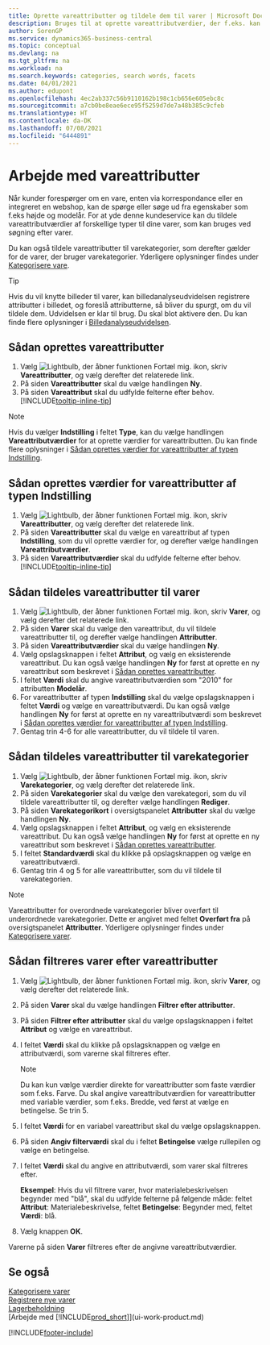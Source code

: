 ```yaml
---
title: Oprette vareattributter og tildele dem til varer | Microsoft Docs
description: Bruges til at oprette vareattributværdier, der f.eks. kan bruges som søgeord, og knytte dem til varer og varekategorier.
author: SorenGP
ms.service: dynamics365-business-central
ms.topic: conceptual
ms.devlang: na
ms.tgt_pltfrm: na
ms.workload: na
ms.search.keywords: categories, search words, facets
ms.date: 04/01/2021
ms.author: edupont
ms.openlocfilehash: 4ec2ab337c56b9110162b198c1cb656e605ebc8c
ms.sourcegitcommit: a7cb0be8eae6ece95f5259d7de7a48b385c9cfeb
ms.translationtype: HT
ms.contentlocale: da-DK
ms.lasthandoff: 07/08/2021
ms.locfileid: "6444891"
---
```

# <a name="work-with-item-attributes"></a>Arbejde med vareattributter
Når kunder forespørger om en vare, enten via korrespondance eller en integreret en webshop, kan de spørge eller søge ud fra egenskaber som f.eks højde og modelår. For at yde denne kundeservice kan du tildele vareattributværdier af forskellige typer til dine varer, som kan bruges ved søgning efter varer.

Du kan også tildele vareattributter til varekategorier, som derefter gælder for de varer, der bruger varekategorier. Yderligere oplysninger findes under [Kategorisere vare](inventory-how-categorize-items.md).

> [!Tip]  
> Hvis du vil knytte billeder til varer, kan billedanalyseudvidelsen registrere attributter i billedet, og foreslå attributterne, så bliver du spurgt, om du vil tildele dem. Udvidelsen er klar til brug. Du skal blot aktivere den. Du kan finde flere oplysninger i [Billedanalyseudvidelsen](ui-extensions-image-analyzer.md).

## <a name="to-create-item-attributes"></a>Sådan oprettes vareattributter
1. Vælg ![Lightbulb, der åbner funktionen Fortæl mig.](media/ui-search/search_small.png "Fortæl mig, hvad du vil foretage dig") ikon, skriv **Vareattributter**, og vælg derefter det relaterede link.
2. På siden **Vareattributter** skal du vælge handlingen **Ny**.
3. På siden **Vareattribut** skal du udfylde felterne efter behov. [!INCLUDE[tooltip-inline-tip](includes/tooltip-inline-tip_md.md)]

> [!NOTE]  
>   Hvis du vælger **Indstilling** i feltet **Type**, kan du vælge handlingen **Vareattributværdier** for at oprette værdier for vareattributten. Du kan finde flere oplysninger i [Sådan oprettes værdier for vareattributter af typen Indstilling](inventory-how-work-item-attributes.md#to-create-values-for-item-attributes-of-type-option).  

## <a name="to-create-values-for-item-attributes-of-type-option"></a>Sådan oprettes værdier for vareattributter af typen Indstilling
1. Vælg ![Lightbulb, der åbner funktionen Fortæl mig.](media/ui-search/search_small.png "Fortæl mig, hvad du vil foretage dig") ikon, skriv **Vareattributter**, og vælg derefter det relaterede link.
2. På siden **Vareattributter** skal du vælge en vareattribut af typen **Indstilling**, som du vil oprette værdier for, og derefter vælge handlingen **Vareattributværdier**.
3. På siden **Vareattributværdier** skal du udfylde felterne efter behov. [!INCLUDE[tooltip-inline-tip](includes/tooltip-inline-tip_md.md)]

## <a name="to-assign-item-attributes-to-items"></a>Sådan tildeles vareattributter til varer
1. Vælg ![Lightbulb, der åbner funktionen Fortæl mig.](media/ui-search/search_small.png "Fortæl mig, hvad du vil foretage dig") ikon, skriv **Varer**, og vælg derefter det relaterede link.
2. På siden **Varer** skal du vælge den vareattribut, du vil tildele vareattributter til, og derefter vælge handlingen **Attributter**.
3. På siden **Vareattributværdier** skal du vælge handlingen **Ny**.
4. Vælg opslagsknappen i feltet **Attribut**, og vælg en eksisterende vareattribut. Du kan også vælge handlingen **Ny** for først at oprette en ny vareattribut som beskrevet i [Sådan oprettes vareattributter](inventory-how-work-item-attributes.md#to-create-item-attributes).
5. I feltet **Værdi** skal du angive vareattributværdien som "2010" for attributten **Modelår**.
6. For vareattributter af typen **Indstilling** skal du vælge opslagsknappen i feltet **Værdi** og vælge en vareattributværdi. Du kan også vælge handlingen **Ny** for først at oprette en ny vareattributværdi som beskrevet i [Sådan oprettes værdier for vareattributter af typen Indstilling](inventory-how-work-item-attributes.md#to-assign-item-attributes-to-items).
7. Gentag trin 4-6 for alle vareattributter, du vil tildele til varen.

## <a name="to-assign-item-attributes-to-item-categories"></a>Sådan tildeles vareattributter til varekategorier
1. Vælg ![Lightbulb, der åbner funktionen Fortæl mig.](media/ui-search/search_small.png "Fortæl mig, hvad du vil foretage dig") ikon, skriv **Varekategorier**, og vælg derefter det relaterede link.
2. På siden **Varekategorier** skal du vælge den varekategori, som du vil tildele vareattributter til, og derefter vælge handlingen **Rediger**.
3. På siden **Varekategorikort** i oversigtspanelet **Attributter** skal du vælge handlingen **Ny**.
4. Vælg opslagsknappen i feltet **Attribut**, og vælg en eksisterende vareattribut. Du kan også vælge handlingen **Ny** for først at oprette en ny vareattribut som beskrevet i [Sådan oprettes vareattributter](inventory-how-work-item-attributes.md#to-create-item-attributes).
5. I feltet **Standardværdi** skal du klikke på opslagsknappen og vælge en vareattributværdi.
6. Gentag trin 4 og 5 for alle vareattributter, som du vil tildele til varekategorien.

> [!NOTE]  
>   Vareattributter for overordnede varekategorier bliver overført til underordnede varekategorier. Dette er angivet med feltet **Overført fra** på oversigtspanelet **Attributter**. Yderligere oplysninger findes under [Kategorisere varer](inventory-how-categorize-items.md).

## <a name="to-filter-by-item-attributes"></a>Sådan filtreres varer efter vareattributter
1. Vælg ![Lightbulb, der åbner funktionen Fortæl mig.](media/ui-search/search_small.png "Fortæl mig, hvad du vil foretage dig") ikon, skriv **Varer**, og vælg derefter det relaterede link.
2. På siden **Varer** skal du vælge handlingen **Filtrer efter attributter**.
3. På siden **Filtrer efter attributter** skal du vælge opslagsknappen i feltet **Attribut** og vælge en vareattribut.
4. I feltet **Værdi** skal du klikke på opslagsknappen og vælge en attributværdi, som varerne skal filtreres efter.

    > [!NOTE]  
    >   Du kan kun vælge værdier direkte for vareattributter som faste værdier som f.eks. Farve. Du skal angive vareattributværdien for vareattributter med variable værdier, som f.eks. Bredde, ved først at vælge en betingelse. Se trin 5.
5. I feltet **Værdi** for en variabel vareattribut skal du vælge opslagsknappen.
6. På siden **Angiv filterværdi** skal du i feltet **Betingelse** vælge rullepilen og vælge en betingelse.
7. I feltet **Værdi** skal du angive en attributværdi, som varer skal filtreres efter.

    **Eksempel**: Hvis du vil filtrere varer, hvor materialebeskrivelsen begynder med "blå", skal du udfylde felterne på følgende måde: feltet **Attribut**: Materialebeskrivelse, feltet **Betingelse**: Begynder med, feltet **Værdi**: blå.
8. Vælg knappen **OK**.   

Varerne på siden **Varer** filtreres efter de angivne vareattributværdier.

## <a name="see-also"></a>Se også
[Kategorisere varer](inventory-how-categorize-items.md)    
[Registrere nye varer](inventory-how-register-new-items.md)  
[Lagerbeholdning](inventory-manage-inventory.md)  
[Arbejde med [!INCLUDE[prod_short](includes/prod_short.md)]](ui-work-product.md)


[!INCLUDE[footer-include](includes/footer-banner.md)]